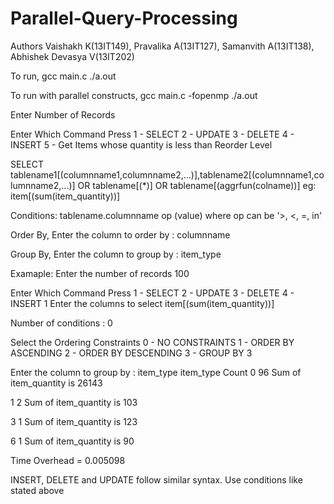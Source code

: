 # Parallel-Query-Processing

Authors
Vaishakh K(13IT149), Pravalika A(13IT127), Samanvith A(13IT138), Abhishek Devasya V(13IT202)

To run,
gcc main.c
./a.out

To run with parallel constructs,
gcc main.c -fopenmp
./a.out


Enter Number of Records

Enter Which Command
Press
1 - SELECT
2 - UPDATE
3 - DELETE
4 - INSERT
5 - Get Items whose quantity is less than Reorder Level

SELECT
tablename1[(columnname1,columnname2,...)],tablename2[(columnname1,columnname2,...)] 
OR
tablename[(*)]
OR
tablename[(aggrfun(colname))]
eg: item[(sum(item_quantity))]


Conditions:
tablename.columnname op (value) where op can be '>, <, =, in'

Order By,
Enter the column to order by : columnname

Group By,
Enter the column to group by : item_type



Examaple:
Enter the number of records
100

Enter Which Command
Press
1 - SELECT
2 - UPDATE
3 - DELETE
4 - INSERT
1
Enter the columns to select
item[(sum(item_quantity))]

Number of conditions : 0

Select the Ordering Constraints
0 - NO CONSTRAINTS
1 - ORDER BY ASCENDING
2 - ORDER BY DESCENDING
3 - GROUP BY
3

Enter the column to group by : item_type
item_type	Count
0		96		Sum of item_quantity is 26143

1		2		Sum of item_quantity is 103

3		1		Sum of item_quantity is 123

6		1		Sum of item_quantity is 90

Time Overhead = 0.005098


INSERT, DELETE and UPDATE follow similar syntax. Use conditions like stated above

